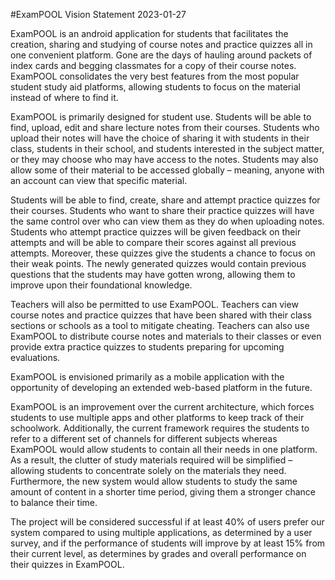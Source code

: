 #ExamPOOL Vision Statement
2023-01-27

ExamPOOL is an android application for students that facilitates the creation, sharing and studying of course notes and practice quizzes all in one convenient platform. Gone are the days of hauling around packets of index cards and begging classmates for a copy of their course notes. ExamPOOL consolidates the very best features from the most popular student study aid platforms, allowing students to focus on the material instead of where to find it.  

ExamPOOL is primarily designed for student use. Students will be able to find, upload, edit and share lecture notes from their courses. Students who upload their notes will have the choice of sharing it with students in their class, students in their school, and students interested in the subject matter, or they may choose who may have access to the notes. Students may also allow some of their material to be accessed globally – meaning, anyone with an account can view that specific material.  

Students will be able to find, create, share and attempt practice quizzes for their courses. Students who want to share their practice quizzes will have the same control over who can view them as they do when uploading notes. Students who attempt practice quizzes will be given feedback on their attempts and will be able to compare their scores against all previous attempts. Moreover, these quizzes give the students a chance to focus on their weak points. The newly generated quizzes would contain previous questions that the students may have gotten wrong, allowing them to improve upon their foundational knowledge.  

Teachers will also be permitted to use ExamPOOL. Teachers can view course notes and practice quizzes that have been shared with their class sections or schools as a tool to mitigate cheating. Teachers can also use ExamPOOL to distribute course notes and materials to their classes or even provide extra practice quizzes to students preparing for upcoming evaluations.  

ExamPOOL is envisioned primarily as a mobile application with the opportunity of developing an extended web-based platform in the future.

ExamPOOL is an improvement over the current architecture, which forces students to use multiple apps and other platforms to keep track of their schoolwork. Additionally, the current framework requires the students to refer to a different set of channels for different subjects whereas ExamPOOL would allow students to contain all their needs in one platform. As a result, the clutter of study materials required will be simplified – allowing students to concentrate solely on the materials they need. Furthermore, the new system would allow students to study the same amount of content in a shorter time period, giving them a stronger chance to balance their time.  

The project will be considered successful if at least 40% of users prefer our system compared to using multiple applications, as determined by a user survey, and if the performance of students will improve by at least 15% from their current level, as determines by grades and overall performance on their quizzes in ExamPOOL.
